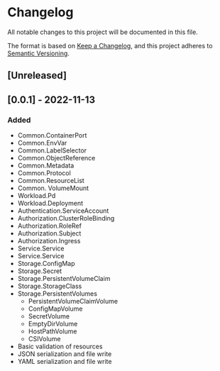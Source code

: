 # Changelog

All notable changes to this project will be documented in this file.

The format is based on [Keep a Changelog](https://keepachangelog.com/en/1.0.0/),
and this project adheres to [Semantic Versioning](https://semver.org/spec/v2.0.0.html).

## [Unreleased]

## [0.0.1] - 2022-11-13

### Added

- Common.ContainerPort
- Common.EnvVar
- Common.LabelSelector
- Common.ObjectReference
- Common.Metadata
- Common.Protocol
- Common.ResourceList
- Common. VolumeMount
- Workload.Pd
- Workload.Deployment
- Authentication.ServiceAccount
- Authorization.ClusterRoleBinding
- Authorization.RoleRef
- Authorization.Subject
- Authorization.Ingress
- Service.Service
- Service.Service
- Storage.ConfigMap
- Storage.Secret
- Storage.PersistentVolumeClaim
- Storage.StorageClass
- Storage.PersistentVolumes
  - PersistentVolumeClaimVolume
  - ConfigMapVolume
  - SecretVolume
  - EmptyDirVolume
  - HostPathVolume
  - CSIVolume
- Basic validation of resources
- JSON serialization and file write
- YAML serialization and file write
